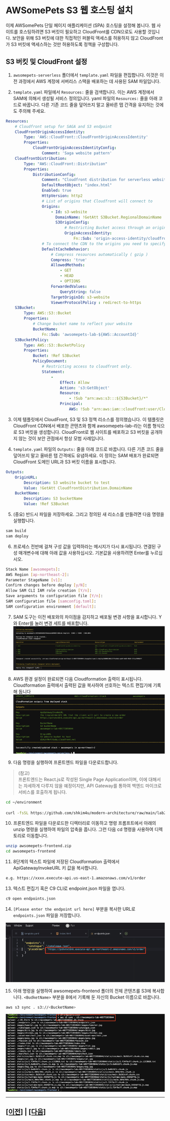 # AWSomePets S3 웹 호스팅 설치

이제 AWSomePets 단일 페이지 애플리케이션 (SPA) 호스팅을 설정해 봅니다. 웹 사이트를 호스팅하려면 S3 버킷이 필요하고 CloudFront를 CDN으로도 사용할 것입니다. 보안을 위해 S3 버킷에 대한 직접적인 퍼블릭 액세스를 허용하지 않고 CloudFront가 S3 버킷에 액세스하는 것만 허용하도록 정책을 구성합니다.

## S3 버킷 및 CloudFront 설정
1. ```awsomepets-serverless``` 폴더에서 ```template.yaml``` 파일을 편집합니다. 이것은 이전 과정에서 AWS 계정에 서버리스 스택을 배포하는 데 사용된 SAM 파일입니다.<br>

2. ```template.yaml``` 파일에서 ```Resources:``` 줄을 검색합니다. 이는 AWS 계정에서 SAM에 의해서 생성될 서비스 정의입니다. yaml 파일의 ```Resources:``` 줄을 아래 코드로 바꿉니다. 다른 기존 코드 줄을 덮어쓰지 말고 올바른 탭 간격을 유지하는 것에도 주의해 주세요.<br>
```yaml
Resources:
    # Cloudfront setup for SAGA and S3 endpoint
    CloudFrontOriginAccessIdentity:
        Type: 'AWS::CloudFront::CloudFrontOriginAccessIdentity'
        Properties:
            CloudFrontOriginAccessIdentityConfig:
                Comment: 'Saga website pattern'
    CloudfrontDistribution:
        Type: "AWS::CloudFront::Distribution"
        Properties:
            DistributionConfig:
                Comment: "Cloudfront distribution for serverless website"
                DefaultRootObject: "index.html"
                Enabled: true
                HttpVersion: http2
                # List of origins that Cloudfront will connect to
                Origins:
                    - Id: s3-website
                      DomainName: !GetAtt S3Bucket.RegionalDomainName
                      S3OriginConfig:
                          # Restricting Bucket access through an origin access identity
                          OriginAccessIdentity:
                              Fn::Sub: 'origin-access-identity/cloudfront/${CloudFrontOriginAccessIdentity}'
                # To connect the CDN to the origins you need to specify behaviours
                DefaultCacheBehavior:
                    # Compress resources automatically ( gzip )
                    Compress: 'true'
                    AllowedMethods:
                        - GET
                        - HEAD
                        - OPTIONS
                    ForwardedValues:
                        QueryString: false
                    TargetOriginId: s3-website
                    ViewerProtocolPolicy : redirect-to-https
    S3Bucket:
        Type: AWS::S3::Bucket
        Properties:
            # Change bucket name to reflect your website
            BucketName:
                Fn::Sub: 'awsomepets-lab-${AWS::AccountId}'
    S3BucketPolicy:
        Type: AWS::S3::BucketPolicy
        Properties:
            Bucket: !Ref S3Bucket
            PolicyDocument:
                # Restricting access to cloudfront only.
                Statement:
                    -
                        Effect: Allow
                        Action: 's3:GetObject'
                        Resource:
                            - !Sub "arn:aws:s3:::${S3Bucket}/*"
                        Principal:
                            AWS: !Sub "arn:aws:iam::cloudfront:user/CloudFront Origin Access Identity ${CloudFrontOriginAccessIdentity}"
```


3. 이제 템플릿에서 CloudFront, S3 및 S3 정책 리소스를 정의했습니다. 이 템플릿은 CloudFront CDN에서 배포한 콘텐츠와 함께 awsomepets-lab-<YourAccountId>라는 이름 형식으로 S3 버킷을 생성합니다. CloudFront로 웹 사이트를 배포하고 S3 버킷을 공개하지 않는 것이 보안 관점에서 항상 모범 사례입니다.

4. ```template.yaml``` 파일의 ```Outputs:``` 줄을 아래 코드로 바꿉니다. 다른 기존 코드 줄을 덮어쓰지 말고 올바른 탭 간격에도 유념하세요. 이 정의는 SAM 배포가 완료되면 CloudFront 도메인 URL과 S3 버킷 이름을 표시합니다.
```yaml
Outputs:
    OriginURL:
        Description: S3 website bucket to test
        Value: !GetAtt CloudfrontDistribution.DomainName
    BucketName:
        Description: S3 bucketName
        Value: !Ref S3Bucket
```

5. (중요) 반드시 파일을 저장하세요. 그리고 정의된 새 리소스를 만들려면 다음 명령을 실행합니다.
```bash
sam build
sam deploy
```

6. 프로세스 전반에 걸쳐 구성 값을 입력하라는 메시지가 다시 표시됩니다. 연결된 구성 매개변수에 대해 아래 값을 사용하십시오. 기본값을 사용하려면 Enter를 누르십시오.

```bash
Stack Name [awsomepets]:  
AWS Region [ap-northeast-2]:  
Parameter StageName [v1]: 
Confirm changes before deploy [y/N]:  
Allow SAM CLI IAM role creation [Y/n]:  
Save arguments to configuration file [Y/n]:  
SAM configuration file [samconfig.toml]:  
SAM configuration environment [default]:
```

7. SAM 도구는 이전 배포와의 차이점을 감지하고 배포될 변경 사항을 표시합니다. Y와 Enter를 눌러 변경 세트를 배포합니다.
![SAM CLI Changes](assets/sam-cli-changeset-ko-kr.png)

8. AWS 환경 설정이 완료되면 다음 Cloudformation 출력이 표시됩니다. Cloudformation 출력에서 출력된 값을 복사하여 선호하는 텍스트 편집기에 기록해 둡니다<br>
![SAM CLI Output 2](assets/sam-cli-output2-ko-kr.png)



9. 다음 명령을 실행하여 프론트엔드 파일을 다운로드합니다.<br>
> (참고)<br>
> 프론트엔드는 React.js로 작성된 Single Page Application이며, 이에 대해서는 자세하게 다루지 않을 예정이지만, API Gateway를 통하여 백엔드 마이크로서비스를 호출하게 됩니다.

```bash
cd ~/environment

curl -fsSL https://github.com/shkim4u/modern-architecture/raw/main/lab2-saga/resources/awsomepets-frontend.zip -o awsomepets-frontend.zip
```

10. 프론트엔드 파일을 다운로드한 디렉터리로 이동하고 명령 프롬프트에서 아래의 unzip 명령을 실행하여 파일의 압축을 풉니다. 그런 다음 cd 명령을 사용하여 디렉토리로 이동합니다.
```bash
unzip awsomepets-frontend.zip
cd awsomepets-frontend
```

11. 8단계의 텍스트 파일에 저장된 Cloudformation 출력에서 ApiGatewayInvokeURL 키 값을 복사합니다.
```bash
e.g. https://xxxx.execute-api.us-east-1.amazonaws.com/v1/order
```

13. 텍스트 편집기 혹은 C9 CLI로 endpoint.json 파일을 엽니다.<br>
```bash
c9 open endpoints.json
```

[//]: # (![Endpoint File]&#40;assets/endpoints-file.png&#41;)

14. ```[Please enter the endpoint url here]``` 부분을 복사한 URL로 ```endpoints.json``` 파일을 저장합니다.

![Endpoint File](assets/endpoints-file-set.png)

15. 아래 명령을 실행하여 awsomepets-frontend 폴더의 전체 콘텐츠를 S3에 복사합니다. ```<BudketName>``` 부분을 8에서 기록해 둔 자신의 Bucket 이름으로 바꿉니다.
```bash
aws s3 sync . s3://<BucketName>
```
![](assets/upload-frontend.png)


---

## [[이전]](2-configure-api-gateway-websocket.md) | [[다음]](4-navigate-awsomepets-application.md)
